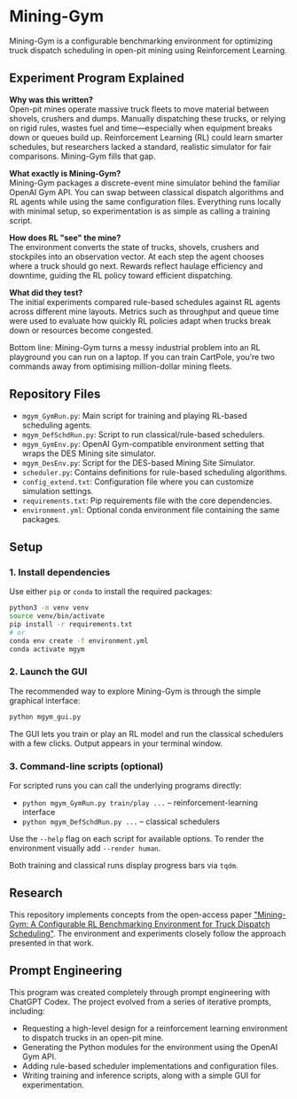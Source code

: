 # Mining-Gym
Mining-Gym is a configurable benchmarking environment for optimizing truck dispatch scheduling in open-pit mining using Reinforcement Learning.

## Experiment Program Explained

**Why was this written?**  
Open-pit mines operate massive truck fleets to move material between shovels, crushers and dumps. Manually dispatching these trucks, or relying on rigid rules, wastes fuel and time—especially when equipment breaks down or queues build up. Reinforcement Learning (RL) could learn smarter schedules, but researchers lacked a standard, realistic simulator for fair comparisons. Mining-Gym fills that gap.

**What exactly is Mining-Gym?**  
Mining-Gym packages a discrete-event mine simulator behind the familiar OpenAI Gym API. You can swap between classical dispatch algorithms and RL agents while using the same configuration files. Everything runs locally with minimal setup, so experimentation is as simple as calling a training script.

**How does RL "see" the mine?**  
The environment converts the state of trucks, shovels, crushers and stockpiles into an observation vector. At each step the agent chooses where a truck should go next. Rewards reflect haulage efficiency and downtime, guiding the RL policy toward efficient dispatching.

**What did they test?**  
The initial experiments compared rule-based schedules against RL agents across different mine layouts. Metrics such as throughput and queue time were used to evaluate how quickly RL policies adapt when trucks break down or resources become congested.

Bottom line: Mining-Gym turns a messy industrial problem into an RL playground you can run on a laptop. If you can train CartPole, you’re two commands away from optimising million-dollar mining fleets.


## Repository Files

- `mgym_GymRun.py`: Main script for training and playing RL-based scheduling agents.
- `mgym_DefSchdRun.py`: Script to run classical/rule-based schedulers.
- `mgym_GymEnv.py`: OpenAI Gym-compatible environment setting that wraps the DES Mining site simulator.
- `mgym_DesEnv.py`: Script for the DES-based Mining Site Simulator.
- `scheduler.py`: Contains definitions for rule-based scheduling algorithms.
- `config_extend.txt`: Configuration file where you can customize simulation settings.
- `requirements.txt`: Pip requirements file with the core dependencies.
- `environment.yml`: Optional conda environment file containing the same packages.
  
## Setup

### 1. Install dependencies

Use either `pip` or `conda` to install the required packages:

```bash
python3 -m venv venv
source venv/bin/activate
pip install -r requirements.txt
# or
conda env create -f environment.yml
conda activate mgym
```

### 2. Launch the GUI

The recommended way to explore Mining-Gym is through the simple graphical
interface:

```bash
python mgym_gui.py
```

The GUI lets you train or play an RL model and run the classical schedulers with
a few clicks. Output appears in your terminal window.

### 3. Command-line scripts (optional)

For scripted runs you can call the underlying programs directly:

- `python mgym_GymRun.py train/play ...` – reinforcement-learning interface
- `python mgym_DefSchdRun.py ...` – classical schedulers

Use the `--help` flag on each script for available options. To render the
environment visually add `--render human`.

Both training and classical runs display progress bars via `tqdm`.



## Research

This repository implements concepts from the open-access paper ["Mining-Gym: A Configurable RL Benchmarking Environment for Truck Dispatch Scheduling"](https://doi.org/10.48550/arXiv.2503.19195). The environment and experiments closely follow the approach presented in that work.

## Prompt Engineering

This program was created completely through prompt engineering with ChatGPT Codex. The project evolved from a series of iterative prompts, including:

- Requesting a high-level design for a reinforcement learning environment to dispatch trucks in an open-pit mine.
- Generating the Python modules for the environment using the OpenAI Gym API.
- Adding rule-based scheduler implementations and configuration files.
- Writing training and inference scripts, along with a simple GUI for experimentation.

